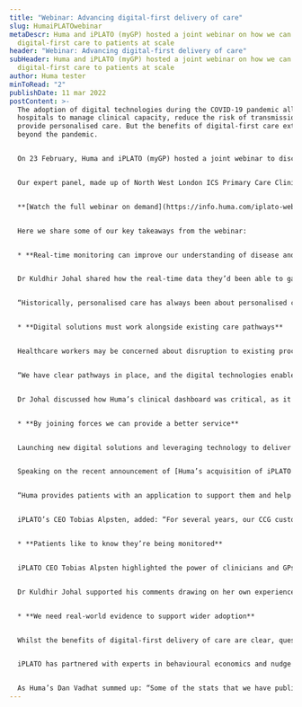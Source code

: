 ```yaml
---
title: "Webinar: Advancing digital-first delivery of care"
slug: HumaiPLATOwebinar
metaDescr: Huma and iPLATO (myGP) hosted a joint webinar on how we can bring
  digital-first care to patients at scale
header: "Webinar: Advancing digital-first delivery of care"
subHeader: Huma and iPLATO (myGP) hosted a joint webinar on how we can bring
  digital-first care to patients at scale
author: Huma tester
minToRead: "2"
publishDate: 11 mar 2022
postContent: >-
  The adoption of digital technologies during the COVID-19 pandemic allowed
  hospitals to manage clinical capacity, reduce the risk of transmission and
  provide personalised care. But the benefits of digital-first care extend
  beyond the pandemic.


  On 23 February, Huma and iPLATO (myGP) hosted a joint webinar to discuss how we can bring digital-first care to patients at scale.


  Our expert panel, made up of North West London ICS Primary Care Clinical Lead Dr Kuldhir Johal, Huma CEO Dan Vahdat and iPLATO CEO Tobias Alpsten, shared their experiences and thoughts on how partners can work together to make digital-first delivery of care a reality across different disease and clinical pathways.


  **[Watch the full webinar on demand](https://info.huma.com/iplato-webinar)**


  Here we share some of our key takeaways from the webinar:


  * **Real-time monitoring can improve our understanding of disease and personalise care**


  Dr Kuldhir Johal shared how the real-time data they’d been able to gather from COVID-19 patients in North West London informed evidence-based medicine at a national level. Using Huma’s technology, Dr Johal and her team were able to set thresholds for escalating care that were shared with NHS Digital as part of their national evaluation. She said: “I think this is a brilliant example of a condition none of us knew anything about, but we've managed to learn as we've gone along over the last couple of years.” According to Dr Johal, remote patient monitoring technology can also expand our ability to provide personalised care throughout the whole patient journey.


  “Historically, personalised care has always been about personalised care plans for outpatients or inpatients. But this is about making it about the whole patient the whole time. And that’s the real game-changer.”


  * **Digital solutions must work alongside existing care pathways**


  Healthcare workers may be concerned about disruption to existing processes, or additional time and effort required on top of already demanding workloads, to implement digital solutions. But for Dr Johal and her team, digital-first care wasn’t about working differently but working together uniformly.


  “We have clear pathways in place, and the digital technologies enable those pathways to be delivered in a timely manner. The time factor was critical in relation to COVID. Because if a patient deteriorated within 24 hours, you wanted to escalate their care sooner rather than later.”


  Dr Johal discussed how Huma’s clinical dashboard was critical, as it allowed clinical teams to put thresholds in place and prioritise patients. By having flexibility, in terms of how the information was collated into the dashboard, the technology could fit within existing pathways. “In our model, it didn't matter whether you did or didn't have \[a patient] app. It was about managing the whole process in the system.”


  * **By joining forces we can provide a better service**


  Launching new digital solutions and leveraging technology to deliver improved outcomes for healthcare systems depends on collaboration. And not only collaborating with those using digital solutions such as patients, clinicians and care providers but also other partners within the digital health ecosystem.


  Speaking on the recent announcement of [Huma’s acquisition of iPLATO (myGP)](https://huma.com/thoughtpiece/humaacquiresiplato), Dan Vahdat and Tobias Alpsten highlighted how the two companies will support patients throughout the clinical pathway and work together to expand coverage across the UK.


  “Huma provides patients with an application to support them and help manage their condition as soon as they're diagnosed. Whereas iPLATO (myGP) engages with everyone, making sure that everyone's population health is in a good place, proactively,” said Huma CEO, Dan Vadhat.


  iPLATO’s CEO Tobias Alpsten, added: “For several years, our CCG customers and NHS partners have continued to ask us ‘Can we do remote patient monitoring too?’ This is where the Huma partnership comes in. It’s such an attractive thing to add alongside our ‘digital front door’ solution. So now we’re able to offer our NHS partners a fuller, better service that underpins the whole patient pathway.”


  * **Patients like to know they’re being monitored**


  iPLATO CEO Tobias Alpsten highlighted the power of clinicians and GPs in supporting patient engagement and adherence with technology. He said: “The moment a patient thinks that their doctor is watching adherence and engagement goes up. So we do think of it as a hybrid world. We need to find ways of augmenting the clinical experience with digital.”


  Dr Kuldhir Johal supported his comments drawing on her own experience adopting Huma’s technology to manage COVID-19 patients in North West London. “With the Huma app, when a clinical record is reviewed, just as people will be familiar with using WhatsApp, you get a double tick. Patients knew intuitively that somebody was looking at their information, which gave them confidence, and this confidence has continued.”


  * **We need real-world evidence to support wider adoption**


  Whilst the benefits of digital-first delivery of care are clear, questions were raised during the webinar on the evidence available to support the adoption of new technology at scale. Huma’s Dan Vadhat and iPLATO’s Tobias Alpsten expressed that although evidence to support digital health has traditionally been quite poor, both companies are working to change this.


  iPLATO has partnered with experts in behavioural economics and nudge theory to better understand what kind of messaging works best for their target audiences. And at Huma, results from global, national and regional projects are helping to build a stronger evidence base to support digital care.


  As Huma’s Dan Vadhat summed up: “Some of the stats that we have published through our national or regional projects show that digital care and digital-first delivery of care makes sense. You can suddenly double the number of patients you can look after, or reduce readmissions of those patients by 30%, which is a massive number.”
---
```

